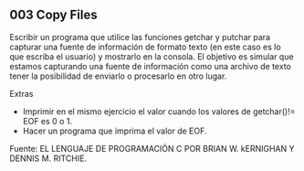## 003 Copy Files

Escribir un programa que utilice las funciones getchar y putchar para capturar una fuente de información de formato texto (en este caso es lo que escriba el usuario) y mostrarlo en la consola. El objetivo es simular que estamos capturando una fuente de información como una archivo de texto tener la posibilidad de enviarlo o procesarlo en otro lugar.

Extras
- Imprimir en el mismo ejercicio el valor cuando los valores de getchar()!= EOF es 0 o 1.
- Hacer un programa que imprima el valor de EOF.

Fuente: EL LENGUAJE DE PROGRAMACIÓN C POR BRIAN W. kERNIGHAN Y DENNIS M. RITCHIE.